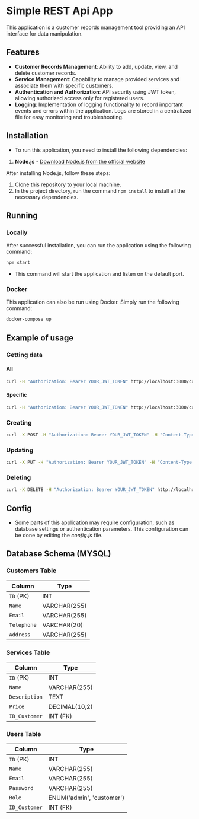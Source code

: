 # Simple REST Api App

This application is a customer records management tool providing an API interface for data manipulation.

## Features

- **Customer Records Management**: Ability to add, update, view, and delete customer records.
- **Service Management**: Capability to manage provided services and associate them with specific customers.
- **Authentication and Authorization**: API security using JWT token, allowing authorized access only for registered users.
- **Logging**: Implementation of logging functionality to record important events and errors within the application. Logs are stored in a centralized file for easy monitoring and troubleshooting.

## Installation

- To run this application, you need to install the following dependencies:

1. **Node.js** - [Download Node.js from the official website](https://nodejs.org/)

After installing Node.js, follow these steps:

1. Clone this repository to your local machine.
2. In the project directory, run the command `npm install` to install all the necessary dependencies.

## Running
### Locally
After successful installation, you can run the application using the following command:
```bash
npm start
```
- This command will start the application and listen on the default port.
### Docker
This application can also be run using Docker. Simply run the following command:
```bash
docker-compose up
```
## Example of usage
### Getting data
#### All
```bash
curl -H "Authorization: Bearer YOUR_JWT_TOKEN" http://localhost:3000/customers
```
#### Specific
```bash
curl -H "Authorization: Bearer YOUR_JWT_TOKEN" http://localhost:3000/customers/1
```
### Creating
```bash
curl -X POST -H "Authorization: Bearer YOUR_JWT_TOKEN" -H "Content-Type: application/json" -d '{"name":"New Customer"}' http://localhost:3000/customers
```
### Updating
```bash
curl -X PUT -H "Authorization: Bearer YOUR_JWT_TOKEN" -H "Content-Type: application/json" -d '{"name":"Updated Customer"}' http://localhost:3000/customers/1
```
### Deleting
```bash
curl -X DELETE -H "Authorization: Bearer YOUR_JWT_TOKEN" http://localhost:3000/customers/1
```
## Config
- Some parts of this application may require configuration, such as database settings or authentication parameters. This configuration can be done by editing the *config.js* file.

## Database Schema (MYSQL)

### Customers Table

| Column       | Type         |
|--------------|--------------|
| `ID` (PK)    | INT          |
| `Name`       | VARCHAR(255) |
| `Email`      | VARCHAR(255) |
| `Telephone`  | VARCHAR(20)  |
| `Address`    | VARCHAR(255) |

### Services Table

| Column        | Type          |
|---------------|---------------|
| `ID` (PK)     | INT           |
| `Name`        | VARCHAR(255)  |
| `Description` | TEXT          |
| `Price`       | DECIMAL(10,2) |
| `ID_Customer` | INT (FK)      |

### Users Table

| Column        | Type                    |
|---------------|-------------------------|
| `ID` (PK)     | INT                     |
| `Name`        | VARCHAR(255)            |
| `Email`       | VARCHAR(255)            |
| `Password`    | VARCHAR(255)            |
| `Role`        | ENUM('admin', 'customer') |
| `ID_Customer` | INT (FK)                |

